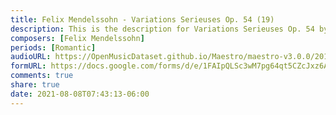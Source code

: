 ```yaml
---
title: Felix Mendelssohn - Variations Serieuses Op. 54 (19)
description: This is the description for Variations Serieuses Op. 54 by Felix Mendelssohn
composers: [Felix Mendelssohn]
periods: [Romantic]
audioURL: https://OpenMusicDataset.github.io/Maestro/maestro-v3.0.0/2011/MIDI-Unprocessed_23_R3_2011_MID--AUDIO_R3-D8_05_Track05_wav.midi
formURL: https://docs.google.com/forms/d/e/1FAIpQLSc3wM7pg64qt5CZcJxz6AACd2ip4cU7re8uOjJrB9iKZe5z1A/viewform
comments: true
share: true
date: 2021-08-08T07:43:13-06:00
---
```

